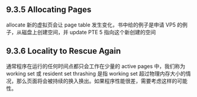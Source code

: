 ## 9.3.5 Allocating Pages
allocate 新的虚拟页会让 page table 发生变化，书中给的例子是申请 VP5 的例子，从磁盘上创建空间，并 update PTE 5 指向这个新创建的空间
## 9.3.6 Locality to Rescue Again
通常程序在运行的任何时间点都只会工作在少量的 active pages 中，我们称为 working set 或 resident set
thrashing 是指 working set 超过物理内存大小的情况，那么页面将会被持续的换入换出。如果程序性能很差，需要考虑这样的可能性。
